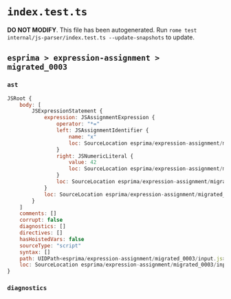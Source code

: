 # `index.test.ts`

**DO NOT MODIFY**. This file has been autogenerated. Run `rome test internal/js-parser/index.test.ts --update-snapshots` to update.

## `esprima > expression-assignment > migrated_0003`

### `ast`

```javascript
JSRoot {
	body: [
		JSExpressionStatement {
			expression: JSAssignmentExpression {
				operator: "*="
				left: JSAssignmentIdentifier {
					name: "x"
					loc: SourceLocation esprima/expression-assignment/migrated_0003/input.js 1:0-1:1 (x)
				}
				right: JSNumericLiteral {
					value: 42
					loc: SourceLocation esprima/expression-assignment/migrated_0003/input.js 1:5-1:7
				}
				loc: SourceLocation esprima/expression-assignment/migrated_0003/input.js 1:0-1:7
			}
			loc: SourceLocation esprima/expression-assignment/migrated_0003/input.js 1:0-1:7
		}
	]
	comments: []
	corrupt: false
	diagnostics: []
	directives: []
	hasHoistedVars: false
	sourceType: "script"
	syntax: []
	path: UIDPath<esprima/expression-assignment/migrated_0003/input.js>
	loc: SourceLocation esprima/expression-assignment/migrated_0003/input.js 1:0-2:0
}
```

### `diagnostics`

```

```
